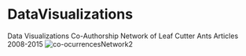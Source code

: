 # DataVisualizations
Data Visualizations
Co-Authorship Network of Leaf Cutter Ants Articles 2008-2015
![co-ocurrencesNetwork2](https://user-images.githubusercontent.com/17172345/145720315-82408b0a-4227-46b3-aed1-8b50748eb134.jpg)
